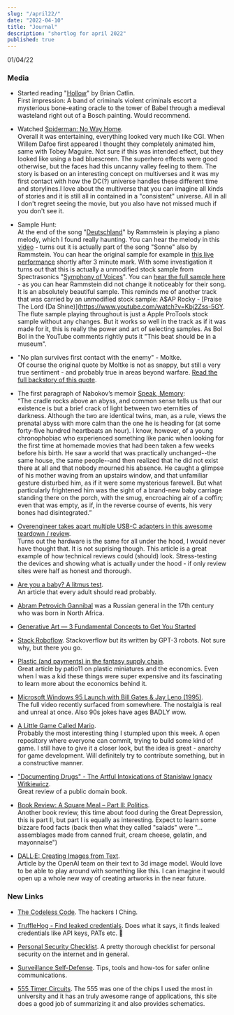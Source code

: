 ```yaml
---
slug: "/april22/"
date: "2022-04-10"
title: "Journal"
description: "shortlog for april 2022"
published: true
---
```


01/04/22

### Media

- Started reading "[Hollow](https://www.goodreads.com/book/show/56212878-hollow)" by Brian Catlin.  
First impression: A band of criminals violent criminals escort a mysterious bone-eating oracle to the tower of Babel through a medieval wasteland right out of a Bosch painting. Would recommend.
- Watched [Spiderman: No Way Home](https://www.imdb.com/title/tt10872600/).  
Overall it was entertaining, everything looked very much like CGI. When Willem Dafoe first appeared I thought they completely animated him, same with Tobey Maguire. Not sure if this was intended effect, but they looked like using a bad bluescreen. The superhero effects were good otherwise, but the faces had this uncanny valley feeling to them. The story is based on an interesting concept on multiverses and it was my first contact with how the DC(?) universe handles these different time and storylines.I love about the multiverse that you can imagine all kinds of stories and it is still all in contained in a "consistent" universe. All in all I don't regret seeing the movie, but you also have not missed much if you don't see it.
- Sample Hunt:  
At the end of the song "[Deutschland](https://www.youtube.com/watch?v=NeQM1c-XCDc)" by Rammstein is playing a piano melody, which I found really haunting. You can hear the melody in this [video](https://youtu.be/oIhoUAqxSxw) - turns out it is actually part of the song "Sonne" also by Rammstein. You can hear the original sample for example in [this live performance](https://youtu.be/HB7YuLsIN-w) shortly after 3 minute mark. With some investigation it turns out that this is actually a unmodified stock sample from Spectrasonics "[Symphony of Voices](https://www.spectrasonics.net/products/legacy/symphonyofvoices.php)".  You can [hear the full sample here](https://youtu.be/jgdvxQ1BqhI) - as you can hear Rammstein did not change it noticeably for their song. It is an absolutely beautiful sample. This reminds me of another track that was carried by an unmodified stock sample: A$AP Rocky - [Praise The Lord (Da Shine)](https://www.youtube.com/watch?v=Kbj2Zss-5GY. The flute sample playing throughout is just a Apple ProTools stock sample without any changes. But it works so well in the track as if it was made for it, this is really the power and art of selecting samples. As Bol Bol in the YouTube comments rightly puts it "This beat should be in a museum".
- "No plan survives first contact with the enemy" - Moltke.  
Of course the original quote by Moltke is not as snappy, but still a very true sentiment - and probably true in areas beyond warfare. [Read the full backstory of this quote](https://www.google.com/amp/s/quoteinvestigator.com/2021/05/04/no-plan/amp/).
- The first paragraph of Nabokov’s memoir [Speak, Memory](https://www.goodreads.com/book/show/30594.Speak_Memory):  
“The cradle rocks above an abyss, and common sense tells us that our existence is but a brief crack of light between two eternities of darkness. Although the two are identical twins, man, as a rule, views the prenatal abyss with more calm than the one he is heading for (at some forty-five hundred heartbeats an hour). I know, however, of a young chronophobiac who experienced something like panic when looking for the first time at homemade movies that had been taken a few weeks before his birth. He saw a world that was practically unchanged--the same house, the same people--and then realized that he did not exist there at all and that nobody mourned his absence. He caught a glimpse of his mother waving from an upstairs window, and that unfamiliar gesture disturbed him, as if it were some mysterious farewell. But what particularly frightened him was the sight of a brand-new baby carriage standing there on the porch, with the smug, encroaching air of a coffin; even that was empty, as if, in the reverse course of events, his very bones had disintegrated.”

- [Overengineer takes apart multiple USB-C adapters in this awesome teardown / review](https://overengineer.dev/blog/2021/04/25/usb-c-hub-madness.html#fnref:1).  
Turns out the hardware is the same for all under the hood, I would never have thought that. It is not suprising though. This article is a great example of how technical reviews could (should) look. Stress-testing the devices and showing what is actually under the hood - if only review sites were half as honest and thorough.

- [Are you a baby? A litmus test](https://haleynahman.substack.com/p/95-are-you-baby-a-litmus-test).  
An article that every adult should read probably.

- [Abram Petrovich Gannibal](https://en.m.wikipedia.org/wiki/Abram_Petrovich_Gannibal) was a Russian general in the 17th century who was born in North Africa.

- [Generative Art — 3 Fundamental Concepts to Get You Started](https://levelup.gitconnected.com/generative-art-3-fundamental-concepts-to-get-you-started-44205dae167)

- [Stack Roboflow](https://stackroboflow.com). Stackoverflow but its written by GPT-3 robots. Not sure why, but there you go.

- [Plastic (and payments) in the fantasy supply chain](https://bam.kalzumeus.com/archive/payments-and-plastic-in-the-fantasy-supply-chain/).  
Great article by patio11 on plastic miniatures and the economics. Even when I was a kid these things were super expensive and its fascinating to learn more about the economics behind it.

- [Microsoft Windows 95 Launch with Bill Gates & Jay Leno (1995)](https://gizmodo.com/the-best-and-worst-moments-from-the-full-windows-95-lau-1848758485).  
The full video recently surfaced from somewhere. The nostalgia is real and unreal at once. Also 90s jokes have ages BADLY wow.

- [A Little Game Called Mario](https://github.com/iznaut/a-little-game-called-mario).  
Probably the most interesting thing I stumpled upon this week. A open repository where everyone can commit, trying to build some kind of game. I still have to give it a closer look, but the idea is great - anarchy for game development. Will definitely try to contribute something, but in a constructive manner.

- ["Documenting Drugs" - The Artful Intoxications of Stanisław Ignacy Witkiewicz](https://publicdomainreview.org/essay/documenting-drugs).  
Great review of a public domain book.

- [Book Review: A Square Meal – Part II: Politics](https://slimemoldtimemold.com/2022/04/06/book-review-a-square-meal-part-ii-politics/).  
Another book review, this time about food during the Great Depression, this is part II, but part I is equally as interesting. Expect to learn some bizzare food facts (back then what they called "salads" were "... assemblages made from canned fruit, cream cheese, gelatin, and mayonnaise")

- [DALL·E: Creating Images from Text](https://openai.com/blog/dall-e/).  
Article by the OpenAI team on their text to 3d image model. Would love to be able to play around with something like this. I can imagine it would open up a whole new way of creating artworks in the near future.

### New Links

- [The Codeless Code](http://thecodelesscode.com/). The hackers I Ching.

- [TruffleHog - Find leaked credentials](https://github.com/trufflesecurity/trufflehog). Does what it says, it finds leaked credentials like API keys, PATs etc. 🐷 
- [Personal Security Checklist](https://github.com/Lissy93/personal-security-checklist). A pretty thorough checklist for personal security on the internet and in general.

- [Surveillance Self-Defense](https://ssd.eff.org/). Tips, tools and how-tos for safer online communications.

- [555 Timer Circuits](https://www.555-timer-circuits.com/). The 555 was one of the chips I used the most in university and it has an truly awesome range of applications, this site does a good job of summarizing it and also provides schematics.

